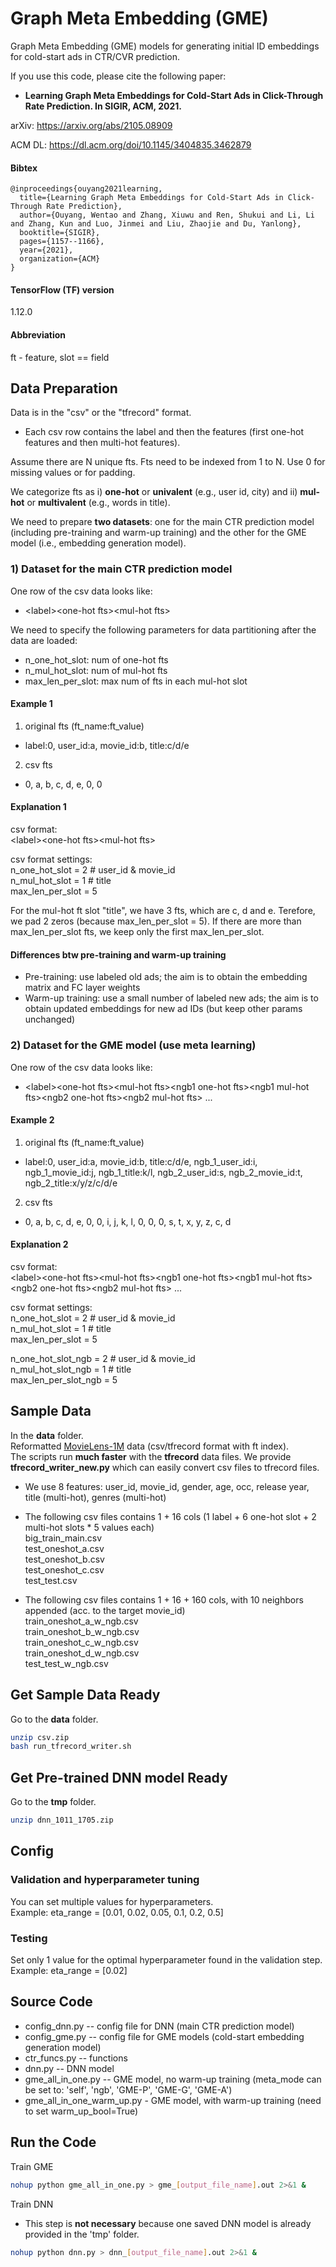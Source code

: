 # Graph Meta Embedding (GME)
Graph Meta Embedding (GME) models for generating initial ID embeddings for cold-start ads in CTR/CVR prediction.

If you use this code, please cite the following paper:
* **Learning Graph Meta Embeddings for Cold-Start Ads in Click-Through Rate Prediction. In SIGIR, ACM, 2021.**

arXiv: https://arxiv.org/abs/2105.08909

ACM DL: https://dl.acm.org/doi/10.1145/3404835.3462879

#### Bibtex
```
@inproceedings{ouyang2021learning,
  title={Learning Graph Meta Embeddings for Cold-Start Ads in Click-Through Rate Prediction},
  author={Ouyang, Wentao and Zhang, Xiuwu and Ren, Shukui and Li, Li and Zhang, Kun and Luo, Jinmei and Liu, Zhaojie and Du, Yanlong},
  booktitle={SIGIR},
  pages={1157--1166},
  year={2021},
  organization={ACM}
}
```

#### TensorFlow (TF) version
1.12.0

#### Abbreviation
ft - feature, slot == field

## Data Preparation
Data is in the "csv" or the "tfrecord" format.
* Each csv row contains the label and then the features (first one-hot features and then multi-hot features).

Assume there are N unique fts. Fts need to be indexed from 1 to N. Use 0 for missing values or for padding.

We categorize fts as i) **one-hot** or **univalent** (e.g., user id, city) and ii) **mul-hot** or **multivalent** (e.g., words in title).

We need to prepare **two datasets**: one for the main CTR prediction model (including pre-training and warm-up training) and the other for the GME model (i.e., embedding generation model).

### 1) Dataset for the main CTR prediction model
One row of the csv data looks like:
* \<label\>\<one-hot fts\>\<mul-hot fts\>

We need to specify the following parameters for data partitioning after the data are loaded:
* n_one_hot_slot: num of one-hot fts
* n_mul_hot_slot: num of mul-hot fts
* max_len_per_slot: max num of fts in each mul-hot slot
 
#### Example 1
1) original fts (ft_name:ft_value)
* label:0, user_id:a, movie_id:b, title:c/d/e 
2) csv fts
* 0, a, b, c, d, e, 0, 0

#### Explanation 1
csv format:\
\<label\>\<one-hot fts\>\<mul-hot fts\>

csv format settings:\
n_one_hot_slot = 2 # user_id & movie_id \
n_mul_hot_slot = 1 # title \
max_len_per_slot = 5

For the mul-hot ft slot "title", we have 3 fts, which are c, d and e. Terefore, we pad 2 zeros (because max_len_per_slot = 5).
If there are more than max_len_per_slot fts, we keep only the first max_len_per_slot.

#### Differences btw pre-training and warm-up training
* Pre-training: use labeled old ads; the aim is to obtain the embedding matrix and FC layer weights
* Warm-up training: use a small number of labeled new ads; the aim is to obtain updated embeddings for new ad IDs (but keep other params unchanged)

### 2) Dataset for the GME model (use meta learning)
One row of the csv data looks like:
* \<label\>\<one-hot fts\>\<mul-hot fts\>\<ngb1 one-hot fts\>\<ngb1 mul-hot fts\>\<ngb2 one-hot fts\>\<ngb2 mul-hot fts\> ...

#### Example 2
1) original fts (ft_name:ft_value)
* label:0, user_id:a, movie_id:b, title:c/d/e, ngb_1_user_id:i, ngb_1_movie_id:j, ngb_1_title:k/l, ngb_2_user_id:s, ngb_2_movie_id:t, ngb_2_title:x/y/z/c/d/e
2) csv fts
* 0, a, b, c, d, e, 0, 0, i, j, k, l, 0, 0, 0, s, t, x, y, z, c, d

#### Explanation 2
csv format:\
\<label\>\<one-hot fts\>\<mul-hot fts\>\<ngb1 one-hot fts\>\<ngb1 mul-hot fts\>\<ngb2 one-hot fts\>\<ngb2 mul-hot fts\> ...

csv format settings:\
n_one_hot_slot = 2 # user_id & movie_id \
n_mul_hot_slot = 1 # title \
max_len_per_slot = 5

n_one_hot_slot_ngb = 2 # user_id & movie_id \
n_mul_hot_slot_ngb = 1 # title \
max_len_per_slot_ngb = 5

## Sample Data
In the **data** folder.\
Reformatted [MovieLens-1M](https://grouplens.org/datasets/movielens/) data (csv/tfrecord format with ft index). \
The scripts run **much faster** with the **tfrecord** data files.
We provide **tfrecord_writer_new.py** which can easily convert csv files to tfrecord files.

* We use 8 features: user_id, movie_id, gender, age, occ, release year, title (multi-hot), genres (multi-hot)

* The following csv files contains 1 + 16 cols (1 label + 6 one-hot slot + 2 multi-hot slots * 5 values each) \
big_train_main.csv \
test_oneshot_a.csv \
test_oneshot_b.csv \
test_oneshot_c.csv \
test_test.csv

* The following csv files contains 1 + 16 + 160 cols, with 10 neighbors appended (acc. to the target movie_id) \
train_oneshot_a_w_ngb.csv \
train_oneshot_b_w_ngb.csv \
train_oneshot_c_w_ngb.csv \
train_oneshot_d_w_ngb.csv \
test_test_w_ngb.csv

## Get Sample Data Ready
Go to the **data** folder.
```bash
unzip csv.zip
bash run_tfrecord_writer.sh
```
## Get Pre-trained DNN model Ready
Go to the **tmp** folder.
```bash
unzip dnn_1011_1705.zip
```

## Config
### Validation and hyperparameter tuning
You can set multiple values for hyperparameters. \
Example: eta_range = [0.01, 0.02, 0.05, 0.1, 0.2, 0.5]

### Testing
Set only 1 value for the optimal hyperparameter found in the validation step. \
Example: eta_range = [0.02]

## Source Code
* config_dnn.py -- config file for DNN (main CTR prediction model)
* config_gme.py -- config file for GME models (cold-start embedding generation model)
* ctr_funcs.py -- functions
* dnn.py -- DNN model
* gme_all_in_one.py -- GME model, no warm-up training (meta_mode can be set to: 'self', 'ngb', 'GME-P', 'GME-G', 'GME-A')
* gme_all_in_one_warm_up.py - GME model, with warm-up training (need to set warm_up_bool=True)

## Run the Code
Train GME
```bash
nohup python gme_all_in_one.py > gme_[output_file_name].out 2>&1 &
```
Train DNN
* This step is **not necessary** because one saved DNN model is already provided in the 'tmp' folder.
```bash
nohup python dnn.py > dnn_[output_file_name].out 2>&1 &
```
